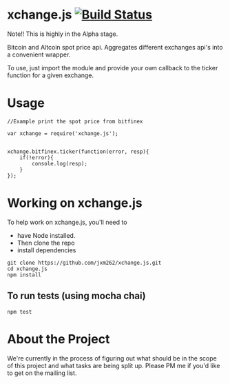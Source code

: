 xchange.js  [![Build Status](https://travis-ci.org/jxm262/xchange.js.svg?branch=master)](https://travis-ci.org/jxm262/xchange.js)  
==========  

Note!!  This is highly in the Alpha stage.  

  
  
Bitcoin and Altcoin spot price  api.  Aggregates different exchanges api's into a convenient wrapper.


To use, just import the module and provide your own callback to the ticker function for a given exchange.  

Usage
=======
```  
//Example print the spot price from bitfinex  

var xchange = require('xchange.js');

  
xchange.bitfinex.ticker(function(error, resp){
	if(!error){
		console.log(resp);
	}
});
```
  
  
Working on xchange.js
=====================

To help work on xchange.js, you'll need to 
- have Node installed.  
- Then clone the repo  
- install dependencies  

```
git clone https://github.com/jxm262/xchange.js.git
cd xchange.js
npm install
```
  

## To run tests (using mocha chai)

```
npm test
```  
  
  
About the Project
=================
We're currently in the process of figuring out what should be in the scope of this project and what tasks are being split up.  Please PM me if you'd like to get on the mailing list.
